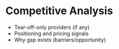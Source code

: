 # Competitive Analysis
- Tear-off-only providers (if any)
- Positioning and pricing signals
- Why gap exists (barriers/opportunity)
